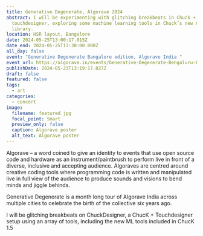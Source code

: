 ```yaml
---
title: Generative Degenerate, Algorave 2024
abstract: I will be experimenting with glitching breakbeats in Chuck +
  touchdesigner, exploring some machine learning tools in Chuck’s new AI
  library.
location: HSR layout, Bangalore
date: 2024-05-25T13:00:17.015Z
date_end: 2024-05-25T13:30:00.000Z
all_day: false
event: "Generative Degenerate Bangalore edition, Algorave India "
event_url: https://algorave.in/events/Generative-Degenerate-Bengaluru-Edition.html
publishDate: 2024-05-23T13:19:17.027Z
draft: false
featured: false
tags:
  - art
categories:
  - concert
image:
  filename: featured.jpg
  focal_point: Smart
  preview_only: false
  caption: Algorave poster
  alt_text: Algorave poster
---
```



Algorave – a word coined to give an identity to events that use open source code and hardware as an instrument/paintbrush to perform live in front of a diverse, inclusive and accepting audience. Algoraves are centred around creative coding tools where programming code is written and manipulated live in full view of the audience to produce sounds and visions to bend minds and jiggle behinds.

Generative Degenerate is a month long tour of Algorave India across multiple cities to celebrate the birth of the collective six years ago.

I will be glitching breakbeats on ChuckDesigner, a ChucK + Touchdesigner setup using an array of tools, including the new ML tools included in ChucK 1.5